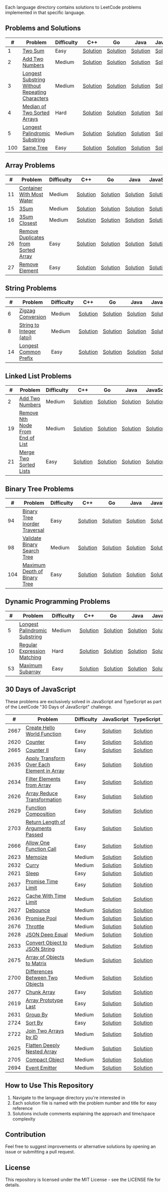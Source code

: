 Each language directory contains solutions to LeetCode problems implemented in that specific language.

## Problems and Solutions

| # | Problem | Difficulty | C++ | Go | Java | JavaScript | TypeScript | Rust | Python |
|---|---------|------------|-----|----|----- |------------|------------|------|--------|
| 1 | [Two Sum](https://leetcode.com/problems/two-sum/) | Easy | [Solution](./C++/0001-two-sum.cpp) | [Solution](./Go/0001-two-sum.go) | [Solution](./Java/0001-two-sum.java) | [Solution](./JavaScript/0001-two-sum.js) | [Solution](./TypeScript/0001-two-sum.ts) | [Solution](./Rust/0001-two-sum.rs) | [Solution](./Python/0001-two-sum.py) |
| 2 | [Add Two Numbers](https://leetcode.com/problems/add-two-numbers/) | Medium | [Solution](./C++/0002-add-two-numbers.cpp) | [Solution](./Go/0002-add-two-numbers.go) | [Solution](./Java/0002-add-two-numbers.java) | [Solution](./JavaScript/0002-add-two-numbers.js) | [Solution](./TypeScript/0002-add-two-numbers.ts) | [Solution](./Rust/0002-add-two-numbers.rs) | [Solution](./Python/0002-add-two-numbers.py) |
| 3 | [Longest Substring Without Repeating Characters](https://leetcode.com/problems/longest-substring-without-repeating-characters/) | Medium | [Solution](./C++/0003-longest-substring-without-repeating-characters.cpp) | [Solution](./Go/0003-longest-substring-without-repeating-characters.go) | [Solution](./Java/0003-longest-substring-without-repeating-characters.java) | [Solution](./JavaScript/0003-longest-substring-without-repeating-characters.js) | [Solution](./TypeScript/0003-longest-substring-without-repeating-characters.ts) | [Solution](./Rust/0003-longest-substring-without-repeating-characters.rs) | [Solution](./Python/0003-longest-substring-without-repeating-characters.py) |
| 4 | [Median of Two Sorted Arrays](https://leetcode.com/problems/median-of-two-sorted-arrays/) | Hard | [Solution](./C++/0004-median-of-two-sorted-arrays.cpp) | [Solution](./Go/0004-median-of-two-sorted-arrays.go) | [Solution](./Java/0004-median-of-two-sorted-arrays.java) | [Solution](./JavaScript/0004-median-of-two-sorted-arrays.js) | [Solution](./TypeScript/0004-median-of-two-sorted-arrays.ts) | [Solution](./Rust/0004-median-of-two-sorted-arrays.rs) | [Solution](./Python/0004-median-of-two-sorted-arrays.py) |
| 5 | [Longest Palindromic Substring](https://leetcode.com/problems/longest-palindromic-substring/) | Medium | [Solution](./C++/0005-longest-palindromic-substring.cpp) | [Solution](./Go/0005-longest-palindromic-substring.go) | [Solution](./Java/0005-longest-palindromic-substring.java) | [Solution](./JavaScript/0005-longest-palindromic-substring.js) | [Solution](./TypeScript/0005-longest-palindromic-substring.ts) | [Solution](./Rust/0005-longest-palindromic-substring.rs) | [Solution](./Python/0005-longest-palindromic-substring.py) |
| 100 | [Same Tree](https://leetcode.com/problems/same-tree/) | Easy | [Solution](./C++/0100-same-tree.cpp) | [Solution](./Go/0100-same-tree.go) | [Solution](./Java/0100-same-tree.java) | [Solution](./JavaScript/0100-same-tree.js) | [Solution](./TypeScript/0100-same-tree.ts) | [Solution](./Rust/0100-same-tree.rs) | [Solution](./Python/0100-same-tree.py) |

## Array Problems

| # | Problem | Difficulty | C++ | Go | Java | JavaScript | TypeScript | Rust | Python |
|---|---------|------------|-----|----|----- |------------|------------|------|--------|
| 11 | [Container With Most Water](https://leetcode.com/problems/container-with-most-water/) | Medium | [Solution](./C++/0011-container-with-most-water.cpp) | [Solution](./Go/0011-container-with-most-water.go) | [Solution](./Java/0011-container-with-most-water.java) | [Solution](./JavaScript/0011-container-with-most-water.js) | [Solution](./TypeScript/0011-container-with-most-water.ts) | [Solution](./Rust/0011-container-with-most-water.rs) | [Solution](./Python/0011-container-with-most-water.py) |
| 15 | [3Sum](https://leetcode.com/problems/3sum/) | Medium | [Solution](./C++/0015-3sum.cpp) | [Solution](./Go/0015-3sum.go) | [Solution](./Java/0015-3sum.java) | [Solution](./JavaScript/0015-3sum.js) | [Solution](./TypeScript/0015-3sum.ts) | [Solution](./Rust/0015-3sum.rs) | [Solution](./Python/0015-3sum.py) |
| 16 | [3Sum Closest](https://leetcode.com/problems/3sum-closest/) | Medium | [Solution](./C++/0016-3sum-closest.cpp) | [Solution](./Go/0016-3sum-closest.go) | [Solution](./Java/0016-3sum-closest.java) | [Solution](./JavaScript/0016-3sum-closest.js) | [Solution](./TypeScript/0016-3sum-closest.ts) | [Solution](./Rust/0016-3sum-closest.rs) | [Solution](./Python/0016-3sum-closest.py) |
| 26 | [Remove Duplicates from Sorted Array](https://leetcode.com/problems/remove-duplicates-from-sorted-array/) | Easy | [Solution](./C++/0026-remove-duplicates-from-sorted-array.cpp) | [Solution](./Go/0026-remove-duplicates-from-sorted-array.go) | [Solution](./Java/0026-remove-duplicates-from-sorted-array.java) | [Solution](./JavaScript/0026-remove-duplicates-from-sorted-array.js) | [Solution](./TypeScript/0026-remove-duplicates-from-sorted-array.ts) | [Solution](./Rust/0026-remove-duplicates-from-sorted-array.rs) | [Solution](./Python/0026-remove-duplicates-from-sorted-array.py) |
| 27 | [Remove Element](https://leetcode.com/problems/remove-element/) | Easy | [Solution](./C++/0027-remove-element.cpp) | [Solution](./Go/0027-remove-element.go) | [Solution](./Java/0027-remove-element.java) | [Solution](./JavaScript/0027-remove-element.js) | [Solution](./TypeScript/0027-remove-element.ts) | [Solution](./Rust/0027-remove-element.rs) | [Solution](./Python/0027-remove-element.py) |

## String Problems

| # | Problem | Difficulty | C++ | Go | Java | JavaScript | TypeScript | Rust | Python |
|---|---------|------------|-----|----|----- |------------|------------|------|--------|
| 6 | [Zigzag Conversion](https://leetcode.com/problems/zigzag-conversion/) | Medium | [Solution](./C++/0006-zigzag-conversion.cpp) | [Solution](./Go/0006-zigzag-conversion.go) | [Solution](./Java/0006-zigzag-conversion.java) | [Solution](./JavaScript/0006-zigzag-conversion.js) | [Solution](./TypeScript/0006-zigzag-conversion.ts) | [Solution](./Rust/0006-zigzag-conversion.rs) | [Solution](./Python/0006-zigzag-conversion.py) |
| 8 | [String to Integer (atoi)](https://leetcode.com/problems/string-to-integer-atoi/) | Medium | [Solution](./C++/0008-string-to-integer-atoi.cpp) | [Solution](./Go/0008-string-to-integer-atoi.go) | [Solution](./Java/0008-string-to-integer-atoi.java) | [Solution](./JavaScript/0008-string-to-integer-atoi.js) | [Solution](./TypeScript/0008-string-to-integer-atoi.ts) | [Solution](./Rust/0008-string-to-integer-atoi.rs) | [Solution](./Python/0008-string-to-integer-atoi.py) |
| 14 | [Longest Common Prefix](https://leetcode.com/problems/longest-common-prefix/) | Easy | [Solution](./C++/0014-longest-common-prefix.cpp) | [Solution](./Go/0014-longest-common-prefix.go) | [Solution](./Java/0014-longest-common-prefix.java) | [Solution](./JavaScript/0014-longest-common-prefix.js) | [Solution](./TypeScript/0014-longest-common-prefix.ts) | [Solution](./Rust/0014-longest-common-prefix.rs) | [Solution](./Python/0014-longest-common-prefix.py) |

## Linked List Problems

| # | Problem | Difficulty | C++ | Go | Java | JavaScript | TypeScript | Rust | Python |
|---|---------|------------|-----|----|----- |------------|------------|------|--------|
| 2 | [Add Two Numbers](https://leetcode.com/problems/add-two-numbers/) | Medium | [Solution](./C++/0002-add-two-numbers.cpp) | [Solution](./Go/0002-add-two-numbers.go) | [Solution](./Java/0002-add-two-numbers.java) | [Solution](./JavaScript/0002-add-two-numbers.js) | [Solution](./TypeScript/0002-add-two-numbers.ts) | [Solution](./Rust/0002-add-two-numbers.rs) | [Solution](./Python/0002-add-two-numbers.py) |
| 19 | [Remove Nth Node From End of List](https://leetcode.com/problems/remove-nth-node-from-end-of-list/) | Medium | [Solution](./C++/0019-remove-nth-node-from-end-of-list.cpp) | [Solution](./Go/0019-remove-nth-node-from-end-of-list.go) | [Solution](./Java/0019-remove-nth-node-from-end-of-list.java) | [Solution](./JavaScript/0019-remove-nth-node-from-end-of-list.js) | [Solution](./TypeScript/0019-remove-nth-node-from-end-of-list.ts) | [Solution](./Rust/0019-remove-nth-node-from-end-of-list.rs) | [Solution](./Python/0019-remove-nth-node-from-end-of-list.py) |
| 21 | [Merge Two Sorted Lists](https://leetcode.com/problems/merge-two-sorted-lists/) | Easy | [Solution](./C++/0021-merge-two-sorted-lists.cpp) | [Solution](./Go/0021-merge-two-sorted-lists.go) | [Solution](./Java/0021-merge-two-sorted-lists.java) | [Solution](./JavaScript/0021-merge-two-sorted-lists.js) | [Solution](./TypeScript/0021-merge-two-sorted-lists.ts) | [Solution](./Rust/0021-merge-two-sorted-lists.rs) | [Solution](./Python/0021-merge-two-sorted-lists.py) |

## Binary Tree Problems

| # | Problem | Difficulty | C++ | Go | Java | JavaScript | TypeScript | Rust | Python |
|---|---------|------------|-----|----|----- |------------|------------|------|--------|
| 94 | [Binary Tree Inorder Traversal](https://leetcode.com/problems/binary-tree-inorder-traversal/) | Easy | [Solution](./C++/0094-binary-tree-inorder-traversal.cpp) | [Solution](./Go/0094-binary-tree-inorder-traversal.go) | [Solution](./Java/0094-binary-tree-inorder-traversal.java) | [Solution](./JavaScript/0094-binary-tree-inorder-traversal.js) | [Solution](./TypeScript/0094-binary-tree-inorder-traversal.ts) | [Solution](./Rust/0094-binary-tree-inorder-traversal.rs) | [Solution](./Python/0094-binary-tree-inorder-traversal.py) |
| 98 | [Validate Binary Search Tree](https://leetcode.com/problems/validate-binary-search-tree/) | Medium | [Solution](./C++/0098-validate-binary-search-tree.cpp) | [Solution](./Go/0098-validate-binary-search-tree.go) | [Solution](./Java/0098-validate-binary-search-tree.java) | [Solution](./JavaScript/0098-validate-binary-search-tree.js) | [Solution](./TypeScript/0098-validate-binary-search-tree.ts) | [Solution](./Rust/0098-validate-binary-search-tree.rs) | [Solution](./Python/0098-validate-binary-search-tree.py) |
| 104 | [Maximum Depth of Binary Tree](https://leetcode.com/problems/maximum-depth-of-binary-tree/) | Easy | [Solution](./C++/0104-maximum-depth-of-binary-tree.cpp) | [Solution](./Go/0104-maximum-depth-of-binary-tree.go) | [Solution](./Java/0104-maximum-depth-of-binary-tree.java) | [Solution](./JavaScript/0104-maximum-depth-of-binary-tree.js) | [Solution](./TypeScript/0104-maximum-depth-of-binary-tree.ts) | [Solution](./Rust/0104-maximum-depth-of-binary-tree.rs) | [Solution](./Python/0104-maximum-depth-of-binary-tree.py) |

## Dynamic Programming Problems

| # | Problem | Difficulty | C++ | Go | Java | JavaScript | TypeScript | Rust | Python |
|---|---------|------------|-----|----|----- |------------|------------|------|--------|
| 5 | [Longest Palindromic Substring](https://leetcode.com/problems/longest-palindromic-substring/) | Medium | [Solution](./C++/0005-longest-palindromic-substring.cpp) | [Solution](./Go/0005-longest-palindromic-substring.go) | [Solution](./Java/0005-longest-palindromic-substring.java) | [Solution](./JavaScript/0005-longest-palindromic-substring.js) | [Solution](./TypeScript/0005-longest-palindromic-substring.ts) | [Solution](./Rust/0005-longest-palindromic-substring.rs) | [Solution](./Python/0005-longest-palindromic-substring.py) |
| 10 | [Regular Expression Matching](https://leetcode.com/problems/regular-expression-matching/) | Hard | [Solution](./C++/0010-regular-expression-matching.cpp) | [Solution](./Go/0010-regular-expression-matching.go) | [Solution](./Java/0010-regular-expression-matching.java) | [Solution](./JavaScript/0010-regular-expression-matching.js) | [Solution](./TypeScript/0010-regular-expression-matching.ts) | [Solution](./Rust/0010-regular-expression-matching.rs) | [Solution](./Python/0010-regular-expression-matching.py) |
| 53 | [Maximum Subarray](https://leetcode.com/problems/maximum-subarray/) | Easy | [Solution](./C++/0053-maximum-subarray.cpp) | [Solution](./Go/0053-maximum-subarray.go) | [Solution](./Java/0053-maximum-subarray.java) | [Solution](./JavaScript/0053-maximum-subarray.js) | [Solution](./TypeScript/0053-maximum-subarray.ts) | [Solution](./Rust/0053-maximum-subarray.rs) | [Solution](./Python/0053-maximum-subarray.py) |

## 30 Days of JavaScript

These problems are exclusively solved in JavaScript and TypeScript as part of the LeetCode "30 Days of JavaScript" challenge.

| # | Problem | Difficulty | JavaScript | TypeScript |
|---|---------|------------|------------|------------|
| 2667 | [Create Hello World Function](https://leetcode.com/problems/create-hello-world-function/) | Easy | [Solution](./JavaScript/2667-create-hello-world-function.js) | [Solution](./TypeScript/2667-create-hello-world-function.ts) |
| 2620 | [Counter](https://leetcode.com/problems/counter/) | Easy | [Solution](./JavaScript/2620-counter.js) | [Solution](./TypeScript/2620-counter.ts) |
| 2665 | [Counter II](https://leetcode.com/problems/counter-ii/) | Easy | [Solution](./JavaScript/2665-counter-ii.js) | [Solution](./TypeScript/2665-counter-ii.ts) |
| 2635 | [Apply Transform Over Each Element in Array](https://leetcode.com/problems/apply-transform-over-each-element-in-array/) | Easy | [Solution](./JavaScript/2635-apply-transform-over-each-element-in-array.js) | [Solution](./TypeScript/2635-apply-transform-over-each-element-in-array.ts) |
| 2634 | [Filter Elements from Array](https://leetcode.com/problems/filter-elements-from-array/) | Easy | [Solution](./JavaScript/2634-filter-elements-from-array.js) | [Solution](./TypeScript/2634-filter-elements-from-array.ts) |
| 2626 | [Array Reduce Transformation](https://leetcode.com/problems/array-reduce-transformation/) | Easy | [Solution](./JavaScript/2626-array-reduce-transformation.js) | [Solution](./TypeScript/2626-array-reduce-transformation.ts) |
| 2629 | [Function Composition](https://leetcode.com/problems/function-composition/) | Easy | [Solution](./JavaScript/2629-function-composition.js) | [Solution](./TypeScript/2629-function-composition.ts) |
| 2703 | [Return Length of Arguments Passed](https://leetcode.com/problems/return-length-of-arguments-passed/) | Easy | [Solution](./JavaScript/2703-return-length-of-arguments-passed.js) | [Solution](./TypeScript/2703-return-length-of-arguments-passed.ts) |
| 2666 | [Allow One Function Call](https://leetcode.com/problems/allow-one-function-call/) | Easy | [Solution](./JavaScript/2666-allow-one-function-call.js) | [Solution](./TypeScript/2666-allow-one-function-call.ts) |
| 2623 | [Memoize](https://leetcode.com/problems/memoize/) | Medium | [Solution](./JavaScript/2623-memoize.js) | [Solution](./TypeScript/2623-memoize.ts) |
| 2632 | [Curry](https://leetcode.com/problems/curry/) | Medium | [Solution](./JavaScript/2632-curry.js) | [Solution](./TypeScript/2632-curry.ts) |
| 2621 | [Sleep](https://leetcode.com/problems/sleep/) | Easy | [Solution](./JavaScript/2621-sleep.js) | [Solution](./TypeScript/2621-sleep.ts) |
| 2637 | [Promise Time Limit](https://leetcode.com/problems/promise-time-limit/) | Easy | [Solution](./JavaScript/2637-promise-time-limit.js) | [Solution](./TypeScript/2637-promise-time-limit.ts) |
| 2622 | [Cache With Time Limit](https://leetcode.com/problems/cache-with-time-limit/) | Medium | [Solution](./JavaScript/2622-cache-with-time-limit.js) | [Solution](./TypeScript/2622-cache-with-time-limit.ts) |
| 2627 | [Debounce](https://leetcode.com/problems/debounce/) | Medium | [Solution](./JavaScript/2627-debounce.js) | [Solution](./TypeScript/2627-debounce.ts) |
| 2636 | [Promise Pool](https://leetcode.com/problems/promise-pool/) | Medium | [Solution](./JavaScript/2636-promise-pool.js) | [Solution](./TypeScript/2636-promise-pool.ts) |
| 2676 | [Throttle](https://leetcode.com/problems/throttle/) | Medium | [Solution](./JavaScript/2676-throttle.js) | [Solution](./TypeScript/2676-throttle.ts) |
| 2628 | [JSON Deep Equal](https://leetcode.com/problems/json-deep-equal/) | Medium | [Solution](./JavaScript/2628-json-deep-equal.js) | [Solution](./TypeScript/2628-json-deep-equal.ts) |
| 2633 | [Convert Object to JSON String](https://leetcode.com/problems/convert-object-to-json-string/) | Medium | [Solution](./JavaScript/2633-convert-object-to-json-string.js) | [Solution](./TypeScript/2633-convert-object-to-json-string.ts) |
| 2675 | [Array of Objects to Matrix](https://leetcode.com/problems/array-of-objects-to-matrix/) | Medium | [Solution](./JavaScript/2675-array-of-objects-to-matrix.js) | [Solution](./TypeScript/2675-array-of-objects-to-matrix.ts) |
| 2700 | [Differences Between Two Objects](https://leetcode.com/problems/differences-between-two-objects/) | Medium | [Solution](./JavaScript/2700-differences-between-two-objects.js) | [Solution](./TypeScript/2700-differences-between-two-objects.ts) |
| 2677 | [Chunk Array](https://leetcode.com/problems/chunk-array/) | Easy | [Solution](./JavaScript/2677-chunk-array.js) | [Solution](./TypeScript/2677-chunk-array.ts) |
| 2619 | [Array Prototype Last](https://leetcode.com/problems/array-prototype-last/) | Easy | [Solution](./JavaScript/2619-array-prototype-last.js) | [Solution](./TypeScript/2619-array-prototype-last.ts) |
| 2631 | [Group By](https://leetcode.com/problems/group-by/) | Medium | [Solution](./JavaScript/2631-group-by.js) | [Solution](./TypeScript/2631-group-by.ts) |
| 2724 | [Sort By](https://leetcode.com/problems/sort-by/) | Easy | [Solution](./JavaScript/2724-sort-by.js) | [Solution](./TypeScript/2724-sort-by.ts) |
| 2722 | [Join Two Arrays by ID](https://leetcode.com/problems/join-two-arrays-by-id/) | Medium | [Solution](./JavaScript/2722-join-two-arrays-by-id.js) | [Solution](./TypeScript/2722-join-two-arrays-by-id.ts) |
| 2625 | [Flatten Deeply Nested Array](https://leetcode.com/problems/flatten-deeply-nested-array/) | Medium | [Solution](./JavaScript/2625-flatten-deeply-nested-array.js) | [Solution](./TypeScript/2625-flatten-deeply-nested-array.ts) |
| 2705 | [Compact Object](https://leetcode.com/problems/compact-object/) | Medium | [Solution](./JavaScript/2705-compact-object.js) | [Solution](./TypeScript/2705-compact-object.ts) |
| 2694 | [Event Emitter](https://leetcode.com/problems/event-emitter/) | Medium | [Solution](./JavaScript/2694-event-emitter.js) | [Solution](./TypeScript/2694-event-emitter.ts) |

## How to Use This Repository

1. Navigate to the language directory you're interested in
2. Each solution file is named with the problem number and title for easy reference
3. Solutions include comments explaining the approach and time/space complexity

## Contribution

Feel free to suggest improvements or alternative solutions by opening an issue or submitting a pull request.

## License

This repository is licensed under the MIT License - see the LICENSE file for details.